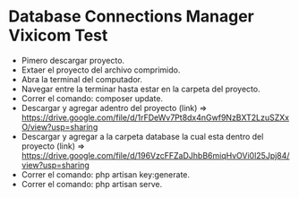 # Database Connections Manager Vixicom Test

- Pimero descargar proyecto.
- Extaer el proyecto del archivo comprimido.
- Abra la terminal del computador.
- Navegar entre la terminar hasta estar en la carpeta del proyecto.
- Correr el comando: composer update.
- Descargar y agregar adentro del proyecto (link) => https://drive.google.com/file/d/1rFDeWv7Pt8dx4nGwf9NzBXT2LzuSZXxO/view?usp=sharing
- Descargar y agregar a la carpeta database la cual esta dentro del proyecto (link) => https://drive.google.com/file/d/196VzcFFZaDJhbB6miqHvOVi0l25Jpj84/view?usp=sharing
- Correr el comando: php artisan key:generate.
- Correr el comando: php artisan serve.